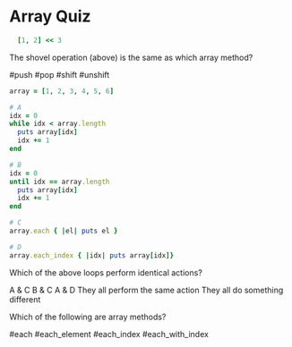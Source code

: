 # Array Quiz

```ruby
  [1, 2] << 3
```

<quiz>
  <question>
      <p>The shovel operation (above) is the same as which array method?</p>
      <answer correct>#push</answer>
      <answer>#pop</answer>
      <answer>#shift</answer>
      <answer>#unshift</answer>
  </question>
</quiz>

```ruby
array = [1, 2, 3, 4, 5, 6]

# A
idx = 0
while idx < array.length
  puts array[idx]
  idx += 1
end

# B
idx = 0
until idx == array.length
  puts array[idx]
  idx += 1
end

# C
array.each { |el| puts el }

# D
array.each_index { |idx| puts array[idx]}
```

<quiz>
  <question>
      <p>Which of the above loops perform identical actions?</p>
      <answer>A & C</answer>
      <answer>B & C</answer>
      <answer>A & D</answer>
      <answer correct>They all perform the same action</answer>
      <answer>They all do something different</answer>
  </question>
  <question multiple>
    <p>Which of the following are array methods?</p>
    <answer correct>#each</answer>
    <answer>#each_element</answer>
    <answer correct>#each_index</answer>
    <answer correct>#each_with_index</answer>
  </question>
</quiz>
